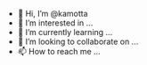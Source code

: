 - 👋 Hi, I’m @kamotta
- 👀 I’m interested in ...
- 🌱 I’m currently learning ...
- 💞️ I’m looking to collaborate on ...
- 📫 How to reach me ...

<!---
kamotta/kamotta is a ✨ special ✨ repository because its `README.md` (this file) appears on your GitHub profile.
You can click the Preview link to take a look at your changes.
--->
